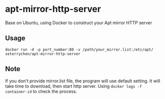 # apt-mirror-http-server

Base on Ubuntu, using Docker to construct your Apt mirror HTTP server

## Usage
```
docker run -d -p port_number:80 -v /path/your_mirror.list:/etc/apt/ seterrychen/apt-mirror-http-server
```

## Note
If you don't provide mirror.list file, the program will use default setting. 
It will take time to download, then start http server. Using ``docker logs -f container-id`` to check the process.
